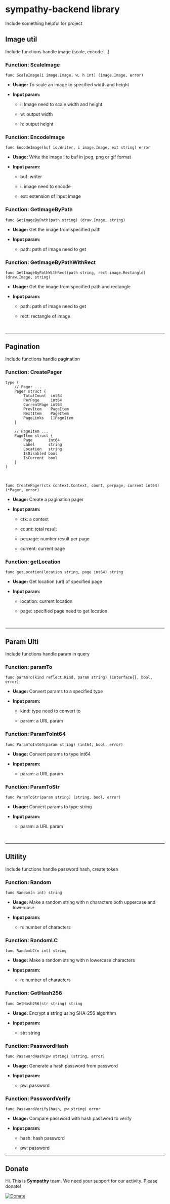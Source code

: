 # sympathy-backend library
Include something helpful for project

## Image util
Include functions handle image (scale, encode ...)
### Function: ScaleImage
``` 
func ScaleImage(i image.Image, w, h int) (image.Image, error) 
```
- **Usage:** To scale an image to specified width and height

- **Input param:**

  - i: Image need to scale width and height

  - w: output width

  - h: output height


### Function: EncodeImage
```
func EncodeImage(buf io.Writer, i image.Image, ext string) error
```
- **Usage:** Write the image i to buf in jpeg, png or gif format

- **Input param:**

  - buf: writer

  - i: image need to encode

  - ext: extension of input image


### Function: GetImageByPath
```
func GetImageByPath(path string) (draw.Image, string)
```
- **Usage:** Get the image from specified path

- **Input param:**

  - path: path of image need to get


### Function: GetImageByPathWithRect
```
func GetImageByPathWithRect(path string, rect image.Rectangle) (draw.Image, string)
```
- **Usage:** Get the image from specified path and rectangle

- **Input param:**

  - path: path of image need to get

  - rect: rectangle of image
<br>

---
## Pagination
Include functions handle pagination
### Function: CreatePager
```
type (
	// Pager ...
	Pager struct {
		TotalCount  int64
		PerPage     int64
		CurrentPage int64
		PrevItem    PageItem
		NextItem    PageItem
		PageLinks   []PageItem
	}

	// PageItem ...
	PageItem struct {
		Page       int64
		Label      string
		Location   string
		IsDisabled bool
		IsCurrent  bool
	}
)
```

<br>

```
func CreatePager(ctx context.Context, count, perpage, current int64) (*Pager, error)
```
- **Usage:** Create a pagination pager

- **Input param:**

  - ctx: a context

  - count: total result

  - perpage: number result per page

  - current: current page


### Function: getLocation
```
func getLocation(location string, page int64) string
```
- **Usage:** Get location (url) of specified page

- **Input param:**

  - location: current location

  - page: specified page need to get location

<br>

---
## Param Ulti
Include functions handle param in query
### Function: paramTo
```
func paramTo(kind reflect.Kind, param string) (interface{}, bool, error)
```
- **Usage:** Convert params to a specified type

- **Input param:**

  - kind: type need to convert to

  - param: a URL param


### Function: ParamToInt64
```
func ParamToInt64(param string) (int64, bool, error)
```
- **Usage:** Convert params to type int64

- **Input param:**

  - param: a URL param


### Function: ParamToStr
```
func ParamToStr(param string) (string, bool, error)
```
- **Usage:** Convert params to type string

- **Input param:**

  - param: a URL param

<br>

---
## Ultility
Include functions handle password hash, create token
### Function: Random
```
func Random(n int) string
```
- **Usage:** Make a random string with n characters both uppercase and lowercase

- **Input param:**

  - n: number of characters


### Function: RandomLC
```
func RandomLC(n int) string
```
- **Usage:** Make a random string with n lowercase characters

- **Input param:**

  - n: number of characters


### Function: GetHash256
```
func GetHash256(str string) string
```
- **Usage:** Encrypt a string using SHA-256 algorithm

- **Input param:**

  - str: string


### Function: PasswordHash
```
func PasswordHash(pw string) (string, error)
```
- **Usage:** Generate a hash password from password

- **Input param:**

  - pw: password


### Function: PasswordVerify
```
func PasswordVerify(hash, pw string) error
```
- **Usage:** Compare password with hash password to verify

- **Input param:**

  - hash: hash password

  - pw: password
  
---
## Donate
Hi. This is **Sympathy** team. We need your support for our activity. Please donate!

[![Donate](https://img.shields.io/badge/donate-paypal-blue.svg?style=flat-square)](https://paypal.me/namlq)
